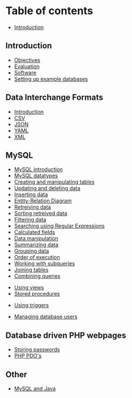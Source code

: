 # Table of contents

* [Introduction](README.md)

## Introduction

* [Objectives](introduction/objectives.md)
* [Evaluation](introduction/evaluation.md)
* [Software](introduction/software.md)
* [Setting up example databases](introduction/setting-up-example-databases.md)
<!-- * [Excercises](introduction/excercises/README.md)
  * [Using Git for excercises](introduction/excercises/using-git-for-excercises.md)
  * [Gitlab setup](introduction/excercises/gitlab-setup.md)
  * [Markdown](introduction/excercises/markdown.md) -->

## Data Interchange Formats

* [Introduction](data-interchange-formats/introduction.md)
* [CSV](data-interchange-formats/csv.md)
* [JSON](data-interchange-formats/json.md)
* [YAML](data-interchange-formats/yaml.md)
* [XML](data-interchange-formats/xml.md)

## MySQL

* [MySQL introduction](mysql/mysql-introduction.md)
* [MySQL datatypes](mysql/mysql-datatypes.md)
* [Creating and manipulating tables](mysql/creating-and-manipulating-tables.md)
* [Updating and deleting data](mysql/updating-and-deleting-data.md)
* [Inserting data](mysql/inserting-data.md)
* [Entity-Relation Diagram](mysql/entity-relation-diagram.md)
* [Retreiving data](mysql/retreiving-data.md)
* [Sorting retreived data](mysql/sorting-retreived-data.md)
* [Filtering data](mysql/filtering-data.md)
* [Searching using Regular Expressions](mysql/searching-using-regular-expressions.md)
* [Calculated fields](mysql/calculated-fields.md)
* [Data manipulation](mysql/data-manipulation.md)
* [Summarizing data](mysql/summarizing-data.md)
* [Grouping data](mysql/grouping-data.md)
* [Order of execution](mysql/order-of-execution.md)
* [Working with subqueries](mysql/working-with-subqueries.md)
* [Joining tables](mysql/joining-tables.md)
* [Combining queries](mysql/combining-queries.md)
<!-- * ~~[Full-text searching](mysql/full-text-searching.md)~~ -->
* [Using views](mysql/using-views.md)
* [Stored procedures](mysql/stored-procedures.md)
<!-- * ~~[Using cursors](mysql/using-cursors.md)~~ -->
* [Using triggers](mysql/using-triggers.md)
<!-- * ~~[Managing transaction processing](mysql/managing-transaction-processing.md)~~ -->
<!-- * ~~[Globalization and localization](mysql/globalization-and-localization.md)~~ -->
* [Managing database users](mysql/managing-database-users.md)
<!-- * ~~[Database maintenance](mysql/database-maintenance.md)~~ -->
<!-- * ~~[Concurrency](mysql/concurrency.md)~~ -->

## Database driven PHP webpages

* [Storing passwords](database-driven-php-webpages/storing-passwords.md)
* [PHP PDO's](database-driven-php-webpages/php-pdos.md)

## Other

* [MySQL and Java](other/mysql-and-java.md)



